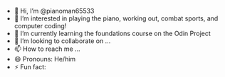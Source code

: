 - 👋 Hi, I’m @pianoman65533
- 👀 I’m interested in playing the piano, working out, combat sports, and computer coding!
- 🌱 I’m currently learning the foundations course on the Odin Project
- 💞️ I’m looking to collaborate on ...
- 📫 How to reach me ...
- 😄 Pronouns: He/him
- ⚡ Fun fact: 

<!---
pianoman65533/pianoman65533 is a ✨ special ✨ repository because its `README.md` (this file) appears on your GitHub profile.
You can click the Preview link to take a look at your changes.
--->
